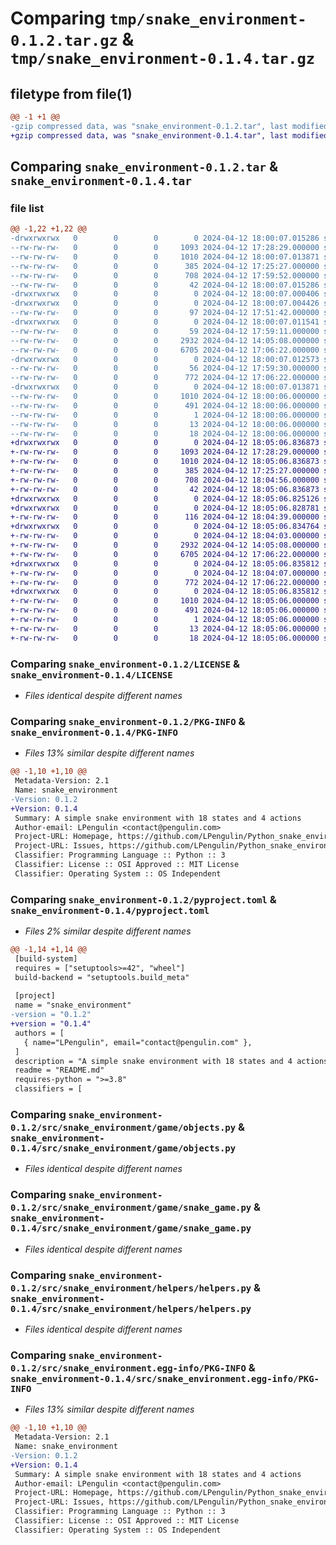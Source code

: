 # Comparing `tmp/snake_environment-0.1.2.tar.gz` & `tmp/snake_environment-0.1.4.tar.gz`

## filetype from file(1)

```diff
@@ -1 +1 @@
-gzip compressed data, was "snake_environment-0.1.2.tar", last modified: Fri Apr 12 18:00:07 2024, max compression
+gzip compressed data, was "snake_environment-0.1.4.tar", last modified: Fri Apr 12 18:05:06 2024, max compression
```

## Comparing `snake_environment-0.1.2.tar` & `snake_environment-0.1.4.tar`

### file list

```diff
@@ -1,22 +1,22 @@
-drwxrwxrwx   0        0        0        0 2024-04-12 18:00:07.015286 snake_environment-0.1.2/
--rw-rw-rw-   0        0        0     1093 2024-04-12 17:28:29.000000 snake_environment-0.1.2/LICENSE
--rw-rw-rw-   0        0        0     1010 2024-04-12 18:00:07.013871 snake_environment-0.1.2/PKG-INFO
--rw-rw-rw-   0        0        0      385 2024-04-12 17:25:27.000000 snake_environment-0.1.2/README.md
--rw-rw-rw-   0        0        0      708 2024-04-12 17:59:52.000000 snake_environment-0.1.2/pyproject.toml
--rw-rw-rw-   0        0        0       42 2024-04-12 18:00:07.015286 snake_environment-0.1.2/setup.cfg
-drwxrwxrwx   0        0        0        0 2024-04-12 18:00:07.000406 snake_environment-0.1.2/src/
-drwxrwxrwx   0        0        0        0 2024-04-12 18:00:07.004426 snake_environment-0.1.2/src/snake_environment/
--rw-rw-rw-   0        0        0       97 2024-04-12 17:51:42.000000 snake_environment-0.1.2/src/snake_environment/__init__.py
-drwxrwxrwx   0        0        0        0 2024-04-12 18:00:07.011541 snake_environment-0.1.2/src/snake_environment/game/
--rw-rw-rw-   0        0        0       59 2024-04-12 17:59:11.000000 snake_environment-0.1.2/src/snake_environment/game/__init__.py
--rw-rw-rw-   0        0        0     2932 2024-04-12 14:05:08.000000 snake_environment-0.1.2/src/snake_environment/game/objects.py
--rw-rw-rw-   0        0        0     6705 2024-04-12 17:06:22.000000 snake_environment-0.1.2/src/snake_environment/game/snake_game.py
-drwxrwxrwx   0        0        0        0 2024-04-12 18:00:07.012573 snake_environment-0.1.2/src/snake_environment/helpers/
--rw-rw-rw-   0        0        0       56 2024-04-12 17:59:30.000000 snake_environment-0.1.2/src/snake_environment/helpers/__init__.py
--rw-rw-rw-   0        0        0      772 2024-04-12 17:06:22.000000 snake_environment-0.1.2/src/snake_environment/helpers/helpers.py
-drwxrwxrwx   0        0        0        0 2024-04-12 18:00:07.013871 snake_environment-0.1.2/src/snake_environment.egg-info/
--rw-rw-rw-   0        0        0     1010 2024-04-12 18:00:06.000000 snake_environment-0.1.2/src/snake_environment.egg-info/PKG-INFO
--rw-rw-rw-   0        0        0      491 2024-04-12 18:00:06.000000 snake_environment-0.1.2/src/snake_environment.egg-info/SOURCES.txt
--rw-rw-rw-   0        0        0        1 2024-04-12 18:00:06.000000 snake_environment-0.1.2/src/snake_environment.egg-info/dependency_links.txt
--rw-rw-rw-   0        0        0       13 2024-04-12 18:00:06.000000 snake_environment-0.1.2/src/snake_environment.egg-info/requires.txt
--rw-rw-rw-   0        0        0       18 2024-04-12 18:00:06.000000 snake_environment-0.1.2/src/snake_environment.egg-info/top_level.txt
+drwxrwxrwx   0        0        0        0 2024-04-12 18:05:06.836873 snake_environment-0.1.4/
+-rw-rw-rw-   0        0        0     1093 2024-04-12 17:28:29.000000 snake_environment-0.1.4/LICENSE
+-rw-rw-rw-   0        0        0     1010 2024-04-12 18:05:06.836873 snake_environment-0.1.4/PKG-INFO
+-rw-rw-rw-   0        0        0      385 2024-04-12 17:25:27.000000 snake_environment-0.1.4/README.md
+-rw-rw-rw-   0        0        0      708 2024-04-12 18:04:56.000000 snake_environment-0.1.4/pyproject.toml
+-rw-rw-rw-   0        0        0       42 2024-04-12 18:05:06.836873 snake_environment-0.1.4/setup.cfg
+drwxrwxrwx   0        0        0        0 2024-04-12 18:05:06.825126 snake_environment-0.1.4/src/
+drwxrwxrwx   0        0        0        0 2024-04-12 18:05:06.828781 snake_environment-0.1.4/src/snake_environment/
+-rw-rw-rw-   0        0        0      116 2024-04-12 18:04:39.000000 snake_environment-0.1.4/src/snake_environment/__init__.py
+drwxrwxrwx   0        0        0        0 2024-04-12 18:05:06.834764 snake_environment-0.1.4/src/snake_environment/game/
+-rw-rw-rw-   0        0        0        0 2024-04-12 18:04:03.000000 snake_environment-0.1.4/src/snake_environment/game/__init__.py
+-rw-rw-rw-   0        0        0     2932 2024-04-12 14:05:08.000000 snake_environment-0.1.4/src/snake_environment/game/objects.py
+-rw-rw-rw-   0        0        0     6705 2024-04-12 17:06:22.000000 snake_environment-0.1.4/src/snake_environment/game/snake_game.py
+drwxrwxrwx   0        0        0        0 2024-04-12 18:05:06.835812 snake_environment-0.1.4/src/snake_environment/helpers/
+-rw-rw-rw-   0        0        0        0 2024-04-12 18:04:07.000000 snake_environment-0.1.4/src/snake_environment/helpers/__init__.py
+-rw-rw-rw-   0        0        0      772 2024-04-12 17:06:22.000000 snake_environment-0.1.4/src/snake_environment/helpers/helpers.py
+drwxrwxrwx   0        0        0        0 2024-04-12 18:05:06.835812 snake_environment-0.1.4/src/snake_environment.egg-info/
+-rw-rw-rw-   0        0        0     1010 2024-04-12 18:05:06.000000 snake_environment-0.1.4/src/snake_environment.egg-info/PKG-INFO
+-rw-rw-rw-   0        0        0      491 2024-04-12 18:05:06.000000 snake_environment-0.1.4/src/snake_environment.egg-info/SOURCES.txt
+-rw-rw-rw-   0        0        0        1 2024-04-12 18:05:06.000000 snake_environment-0.1.4/src/snake_environment.egg-info/dependency_links.txt
+-rw-rw-rw-   0        0        0       13 2024-04-12 18:05:06.000000 snake_environment-0.1.4/src/snake_environment.egg-info/requires.txt
+-rw-rw-rw-   0        0        0       18 2024-04-12 18:05:06.000000 snake_environment-0.1.4/src/snake_environment.egg-info/top_level.txt
```

### Comparing `snake_environment-0.1.2/LICENSE` & `snake_environment-0.1.4/LICENSE`

 * *Files identical despite different names*

### Comparing `snake_environment-0.1.2/PKG-INFO` & `snake_environment-0.1.4/PKG-INFO`

 * *Files 13% similar despite different names*

```diff
@@ -1,10 +1,10 @@
 Metadata-Version: 2.1
 Name: snake_environment
-Version: 0.1.2
+Version: 0.1.4
 Summary: A simple snake environment with 18 states and 4 actions
 Author-email: LPengulin <contact@pengulin.com>
 Project-URL: Homepage, https://github.com/LPengulin/Python_snake_environment
 Project-URL: Issues, https://github.com/LPengulin/Python_snake_environment/issues
 Classifier: Programming Language :: Python :: 3
 Classifier: License :: OSI Approved :: MIT License
 Classifier: Operating System :: OS Independent
```

### Comparing `snake_environment-0.1.2/pyproject.toml` & `snake_environment-0.1.4/pyproject.toml`

 * *Files 2% similar despite different names*

```diff
@@ -1,14 +1,14 @@
 [build-system]
 requires = ["setuptools>=42", "wheel"]
 build-backend = "setuptools.build_meta"
 
 [project]
 name = "snake_environment"
-version = "0.1.2"
+version = "0.1.4"
 authors = [
   { name="LPengulin", email="contact@pengulin.com" },
 ]
 description = "A simple snake environment with 18 states and 4 actions"
 readme = "README.md"
 requires-python = ">=3.8"
 classifiers = [
```

### Comparing `snake_environment-0.1.2/src/snake_environment/game/objects.py` & `snake_environment-0.1.4/src/snake_environment/game/objects.py`

 * *Files identical despite different names*

### Comparing `snake_environment-0.1.2/src/snake_environment/game/snake_game.py` & `snake_environment-0.1.4/src/snake_environment/game/snake_game.py`

 * *Files identical despite different names*

### Comparing `snake_environment-0.1.2/src/snake_environment/helpers/helpers.py` & `snake_environment-0.1.4/src/snake_environment/helpers/helpers.py`

 * *Files identical despite different names*

### Comparing `snake_environment-0.1.2/src/snake_environment.egg-info/PKG-INFO` & `snake_environment-0.1.4/src/snake_environment.egg-info/PKG-INFO`

 * *Files 13% similar despite different names*

```diff
@@ -1,10 +1,10 @@
 Metadata-Version: 2.1
 Name: snake_environment
-Version: 0.1.2
+Version: 0.1.4
 Summary: A simple snake environment with 18 states and 4 actions
 Author-email: LPengulin <contact@pengulin.com>
 Project-URL: Homepage, https://github.com/LPengulin/Python_snake_environment
 Project-URL: Issues, https://github.com/LPengulin/Python_snake_environment/issues
 Classifier: Programming Language :: Python :: 3
 Classifier: License :: OSI Approved :: MIT License
 Classifier: Operating System :: OS Independent
```

